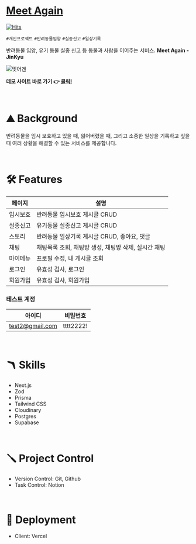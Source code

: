 # [Meet Again](https://rescue-of-pets.vercel.app/)

[![Hits](https://hits.seeyoufarm.com/api/count/incr/badge.svg?url=https%3A%2F%2Fgithub.com%2FMrJinkyu%2Frescue-of-pets&count_bg=%2379C83D&title_bg=%23555555&icon=&icon_color=%23E7E7E7&title=hits&edge_flat=false)](https://hits.seeyoufarm.com)

`#개인프로젝트` `#반려동물입양` `#실종신고` `#일상기록`

반려동물 입양, 유기 동물 실종 신고 등 동물과 사람을 이어주는 서비스. **Meet Again - JinKyu**   

![밋어겐](https://github.com/MrJinkyu/rescue-of-pets/assets/87935496/438b143f-50e5-413f-820a-c2421754f216)

**데모 사이트 바로 가기 👉 [클릭!](https://rescue-of-pets.vercel.app/)**

<br>

# ⛰️ Background
반려동물을 임시 보호하고 있을 때, 잃어버렸을 때, 그리고 소중한 일상을 기록하고 싶을 때 여러 상황을 해결할 수 있는 서비스를 제공합니다.

<br>

# 🛠 Features

| 페이지 | 설명 |
| --- | --- |
| 임시보호 | 반려동물 임시보호 게시글 CRUD |
| 실종신고 | 유기동물 실종신고 게시글 CRUD |
| 스토리 | 반려동물 일상기록 게시글 CRUD, 좋아요, 댓글 |
| 채팅 | 채팅목록 조회, 채팅방 생성, 채팅방 삭제, 실시간 채팅 |
| 마이메뉴 | 프로필 수정, 내 게시글 조회 |
| 로그인 | 유효성 검사, 로그인 |
| 회원가입 | 유효성 검사, 회원가입 |

### 테스트 계정
| 아이디 | 비밀번호 |
| --- | --- |
| test2@gmail.com | tttt2222! |

<br>

# 🪃 Skills

- Next.js
- Zod
- Prisma
- Tailwind CSS
- Cloudinary
- Postgres
- Supabase

<br>

# 🪛 Project Control

- Version Control: Git, Github
- Task Control: Notion

<br>

# 🚀 Deployment

- Client: Vercel

<br>
